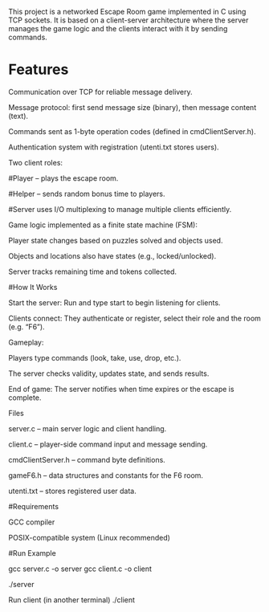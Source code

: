 This project is a networked Escape Room game implemented in C using TCP sockets.
It is based on a client-server architecture where the server manages the game logic and the clients interact with it by sending commands.

# Features

Communication over TCP for reliable message delivery.

Message protocol: first send message size (binary), then message content (text).

Commands sent as 1-byte operation codes (defined in cmdClientServer.h).

Authentication system with registration (utenti.txt stores users).

Two client roles:

#Player – plays the escape room.

#Helper – sends random bonus time to players.

#Server uses I/O multiplexing to manage multiple clients efficiently.

Game logic implemented as a finite state machine (FSM):

Player state changes based on puzzles solved and objects used.

Objects and locations also have states (e.g., locked/unlocked).

Server tracks remaining time and tokens collected.

#How It Works

Start the server:
Run and type start to begin listening for clients.

Clients connect:
They authenticate or register, select their role and the room (e.g. “F6”).

Gameplay:

Players type commands (look, take, use, drop, etc.).

The server checks validity, updates state, and sends results.

End of game:
The server notifies when time expires or the escape is complete.

Files

server.c – main server logic and client handling.

client.c – player-side command input and message sending.

cmdClientServer.h – command byte definitions.

gameF6.h – data structures and constants for the F6 room.

utenti.txt – stores registered user data.

#Requirements

GCC compiler

POSIX-compatible system (Linux recommended)

#Run Example

gcc server.c -o server
gcc client.c -o client

./server

Run client (in another terminal)
./client
